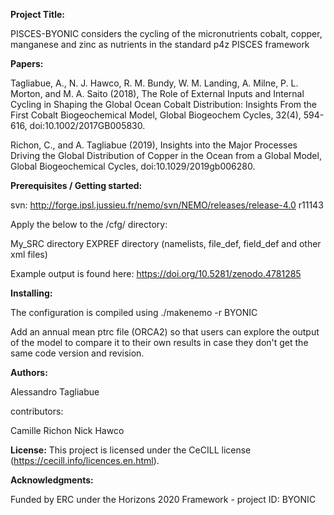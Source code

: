 **Project Title:**

PISCES-BYONIC considers the cycling of the micronutrients cobalt, copper, manganese and zinc as nutrients in the standard p4z PISCES framework

**Papers:**

Tagliabue, A., N. J. Hawco, R. M. Bundy, W. M. Landing, A. Milne, P. L. Morton, and M. A. Saito (2018), The Role of External Inputs and Internal Cycling in Shaping the Global Ocean Cobalt Distribution: Insights From the First Cobalt Biogeochemical Model, Global Biogeochem Cycles, 32(4), 594-616, doi:10.1002/2017GB005830.

Richon, C., and A. Tagliabue (2019), Insights into the Major Processes Driving the Global Distribution of Copper in the Ocean from a Global Model, Global Biogeochemical Cycles, doi:10.1029/2019gb006280.

**Prerequisites / Getting started:**

svn: http://forge.ipsl.jussieu.fr/nemo/svn/NEMO/releases/release-4.0 r11143

Apply the below to the /cfg/ directory:

My_SRC directory
EXPREF directory (namelists, file_def, field_def and other xml files)

Example output is found here:  https://doi.org/10.5281/zenodo.4781285

**Installing:**

The configuration is compiled using ./makenemo -r BYONIC

Add an annual mean ptrc file (ORCA2) so that users can explore the output of the model to compare it to their own results in case they don't get the same code version and revision.

**Authors:**

Alessandro Tagliabue

contributors:

Camille Richon
Nick Hawco

**License:**
This project is licensed under the CeCILL license (https://cecill.info/licences.en.html).

**Acknowledgments:**

Funded by ERC under the Horizons 2020 Framework - project ID: BYONIC

